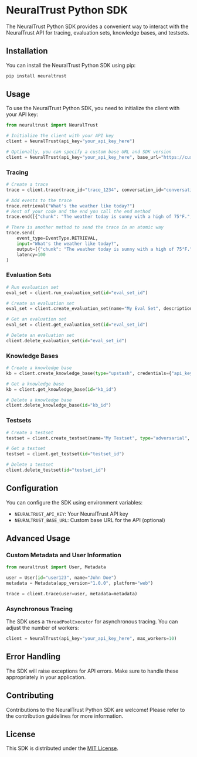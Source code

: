 # NeuralTrust Python SDK

The NeuralTrust Python SDK provides a convenient way to interact with the NeuralTrust API for tracing, evaluation sets, knowledge bases, and testsets.

## Installation

You can install the NeuralTrust Python SDK using pip:

```bash
pip install neuraltrust
```

## Usage

To use the NeuralTrust Python SDK, you need to initialize the client with your API key:

```python
from neuraltrust import NeuralTrust

# Initialize the client with your API key
client = NeuralTrust(api_key="your_api_key_here")

# Optionally, you can specify a custom base URL and SDK version
client = NeuralTrust(api_key="your_api_key_here", base_url="https://custom.api.url", sdk_version="v2")
```

### Tracing

```python
# Create a trace
trace = client.trace(trace_id="trace_1234", conversation_id="conversation_1234", session_id="session_1234", channel_id="channel_1234")

# Add events to the trace
trace.retrieval("What's the weather like today?")
# Rest of your code and the end you call the end method
trace.end([{"chunk": "The weather today is sunny with a high of 75°F.", "score": 0.95}])

# There is another method to send the trace in an atomic way
trace.send(
    event_type=EventType.RETRIEVAL, 
    input="What's the weather like today?", 
    output=[{"chunk": "The weather today is sunny with a high of 75°F.", "score": 0.95}], 
    latency=100
)
```

### Evaluation Sets

```python
# Run evaluation set
eval_set = client.run_evaluation_set(id="eval_set_id")

# Create an evaluation set
eval_set = client.create_evaluation_set(name="My Eval Set", description="A test evaluation set")

# Get an evaluation set
eval_set = client.get_evaluation_set(id="eval_set_id")

# Delete an evaluation set
client.delete_evaluation_set(id="eval_set_id")
```

### Knowledge Bases

```python
# Create a knowledge base
kb = client.create_knowledge_base(type="upstash", credentials={"api_key": "your_doc_api_key"})

# Get a knowledge base
kb = client.get_knowledge_base(id="kb_id")

# Delete a knowledge base
client.delete_knowledge_base(id="kb_id")
```

### Testsets

```python
# Create a testset
testset = client.create_testset(name="My Testset", type="adversarial", evaluation_set_id="eval_set_id", knowledge_base_id="kb_id", num_questions=10)

# Get a testset
testset = client.get_testset(id="testset_id")

# Delete a testset
client.delete_testset(id="testset_id")
```

## Configuration

You can configure the SDK using environment variables:

- `NEURALTRUST_API_KEY`: Your NeuralTrust API key
- `NEURALTRUST_BASE_URL`: Custom base URL for the API (optional)

## Advanced Usage

### Custom Metadata and User Information

```python
from neuraltrust import User, Metadata

user = User(id="user123", name="John Doe")
metadata = Metadata(app_version="1.0.0", platform="web")

trace = client.trace(user=user, metadata=metadata)
```

### Asynchronous Tracing

The SDK uses a `ThreadPoolExecutor` for asynchronous tracing. You can adjust the number of workers:

```python
client = NeuralTrust(api_key="your_api_key_here", max_workers=10)
```

## Error Handling

The SDK will raise exceptions for API errors. Make sure to handle these appropriately in your application.

## Contributing

Contributions to the NeuralTrust Python SDK are welcome! Please refer to the contribution guidelines for more information.

## License

This SDK is distributed under the [MIT License](LICENSE).


